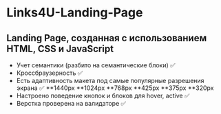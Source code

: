 # Links4U-Landing-Page
## Landing Page, созданная с использованием HTML, CSS и JavaScript
* Учет семантики (разбито на семантические блоки) ✅
* Кроссбраузерность ✅
* Есть адаптивность макета под самые популярные разрешения экрана ✅
**1440px
**1024px
**768px
**425px
**375px
**320px
* Настроено поведение кнопок и блоков для hover, active ✅
* Верстка проверена на валидаторе ✅
